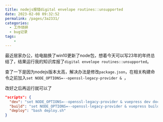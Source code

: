 ```yaml
---
title: nodejs报错digital envelope routines::unsupported
date: 2023-02-08 09:32:52
permalink: /pages/3a2331/
categories:
  - 工作琐碎
  - bug记录
tags:
    -
---
```

最近居家办公，给电脑换了win10更新了node包，想着今天可以写23年的年终总结了，结果运行我的知识库报了`digital envelope routines::unsupported`。

查了一下是因为nodejs版本太高，解决办法是修改`package.json`，在相关构建命令之前加入`set NODE_OPTIONS=--openssl-legacy-provider & `，

改好之后再运行就可以了

```json
"scripts": {
  "dev": "set NODE_OPTIONS=--openssl-legacy-provider & vuepress dev docs",
  "build": "set NODE_OPTIONS=--openssl-legacy-provider & vuepress build docs",
  "deploy": "bash deploy.sh"
}
```